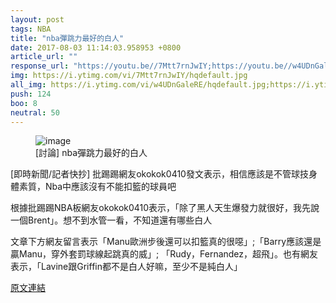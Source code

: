 ```yaml
---
layout: post
tags: NBA
title: "nba彈跳力最好的白人"
date: 2017-08-03 11:14:03.958953 +0800
article_url: ""
response_url: "https://youtu.be//7Mtt7rnJwIY;https://youtu.be//w4UDnGaleRE//Tom//chamber;https://youtu.be//UDyBSTQDwH8;https://youtu.be//ifvR0vOrfeA;https://youtu.be//mqREHiYh1Nk;https://youtu.be//_WHv//76oTlw;https://youtu.be//Db123b2UZxg;https://www.youtube.com//watch//v//V5kzJuBPmN4;https://www.youtube.com//watch//v//02DUWIRB084;https://www.youtube.com//watch//v//L8bkBsX54ek"
img: https://i.ytimg.com/vi/7Mtt7rnJwIY/hqdefault.jpg
all_img: https://i.ytimg.com/vi/w4UDnGaleRE/hqdefault.jpg;https://i.ytimg.com/vi/UDyBSTQDwH8/hqdefault.jpg;https://i.ytimg.com/vi/ifvR0vOrfeA/hqdefault.jpg;https://i.ytimg.com/vi/mqREHiYh1Nk/hqdefault.jpg;https://i.ytimg.com/vi/Db123b2UZxg/hqdefault.jpg
push: 124
boo: 8
neutral: 50
---
```


<figure>
<img src="https://i.ytimg.com/vi/7Mtt7rnJwIY/hqdefault.jpg" alt="image">
<figcaption>
[討論] nba彈跳力最好的白人
</figcaption>
</figure>



[即時新聞/記者快抄] 批踢踢網友okokok0410發文表示，相信應該是不管球技身體素質，Nba中應該沒有不能扣籃的球員吧

根據批踢踢NBA板網友okokok0410表示，「除了黑人天生爆發力就很好，我先說一個Brent」。想不到水管一看，不知道還有哪些白人

文章下方網友留言表示「Manu歐洲步後還可以扣籃真的很噁」;「Barry應該還是贏Manu，穿外套罰球線起跳真的威」; 「Rudy，Fernandez，超飛」。也有網友表示，「Lavine跟Griffin都不是白人好嘛，至少不是純白人」

<a href = "https://www.ptt.cc/bbs/NBA/M.1501604440.A.BAB.html">原文連結</a>

